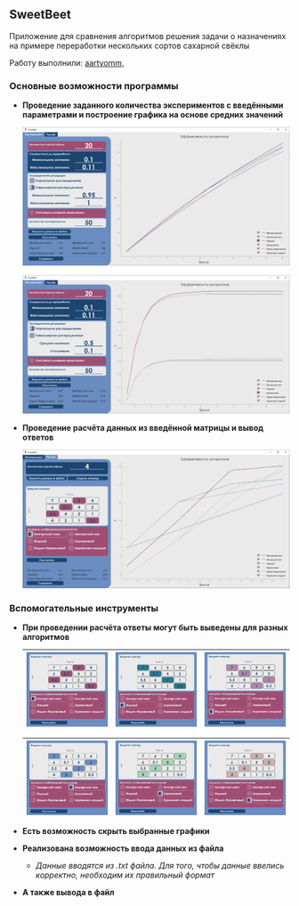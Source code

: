 ## SweetBeet

Приложение для сравнения алгоритмов решения задачи о назначениях на примере переработки нескольких сортов сахарной свёклы

Работу выполнили: [aartyomm](https://github.com/aartyomm), 

### Основные возможности программы

- **Проведение заданного количества экспериментов с введёнными параметрами и построение графика на основе средних значений**

  ![exp_sample_2](sample_images/exp_sample_unif.png)

  ![exp_sample_1](sample_images/exp_sample_norm.png)

- **Проведение расчёта данных из введённой матрицы и вывод ответов**

  ![calc_sample](sample_images/calc_sample_vengmax.png)

### Вспомогательные инструменты

- **При проведении расчёта ответы могут быть выведены для разных алгоритмов**

  |![calc_sample_1_cut](sample_images/calc_sample_vengmax_cut.png)|![calc_sample_2_cut](sample_images/calc_sample_greedy_cut.png)|![calc_sample_3_cut](sample_images/calc_sample_gt_cut.png)|
  |-|-|-|

  |![calc_sample_4_cut](sample_images/calc_sample_vengmin_cut.png)|![calc_sample_5_cut](sample_images/calc_sample_thrifty_cut.png)|![calc_sample_6_cut](sample_images/calc_sample_tg_cut.png)|
  |-|-|-|

- **Есть возможность скрыть выбранные графики**

- **Реализована возможность ввода данных из файла**

	- *Данные вводятся из .txt файла. Для того, чтобы данные ввелись корректно, необходим их правильный формат*

- **А также вывода в файл**
